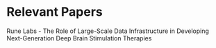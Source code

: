# Relevant Papers

Rune Labs - The Role of Large-Scale Data Infrastructure in Developing Next-Generation Deep Brain Stimulation Therapies
